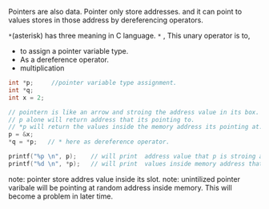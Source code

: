 Pointers are also data. Pointer only store addresses. and it can point to values stores in those address by dereferencing operators.

`*`(asterisk) has three meaning in C language.
`*` , This unary operator is to,
- to assign a pointer variable type.
- As a dereference operator.
- multiplication

``` C
int *p;     //pointer variable type assignment.
int *q;
int x = 2;

// pointern is like an arrow and stroing the address value in its box.
// p alone will return address that its pointing to.
// *p will return the values inside the memory address its pointing at.
p = &x;
*q = *p;   // * here as dereference operator.

printf("%p \n", p);    // will print  address value that p is stroing at. which is also pointing at.
printf("%d \n", *p);   // will print  values inside memory address that p is stroing or point atpoint at.

```

note: pointer store addres value inside its slot.
note: unintilized pointer varibale will be pointing at random address inside memory. This will become a problem in later time.

